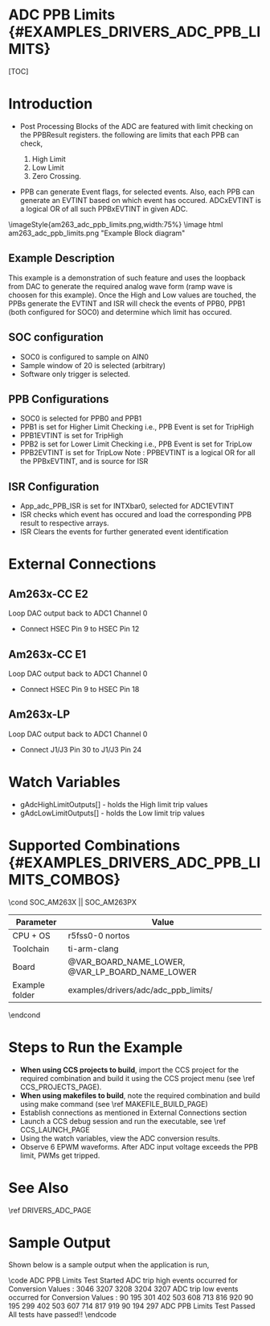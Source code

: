 # ADC PPB Limits {#EXAMPLES_DRIVERS_ADC_PPB_LIMITS}

[TOC]

# Introduction
- Post Processing Blocks of the ADC are featured with limit checking on the PPBResult registers. the following are limits that each PPB can check,
    1. High Limit
    2. Low Limit
    3. Zero Crossing.

- PPB can generate Event flags, for selected events. Also, each PPB can generate an EVTINT based on which event has occured. ADCxEVTINT is a logical OR of all such PPBxEVTINT in given ADC.

\imageStyle{am263_adc_ppb_limits.png,width:75%}
\image html am263_adc_ppb_limits.png "Example Block diagram"
## Example Description
This example is a demonstration of such feature and uses the loopback from DAC to generate the required analog wave form (ramp wave is choosen for this example). Once the High and Low values are touched, the PPBs generate the EVTINT and ISR will check the events of PPB0, PPB1 (both configured for SOC0) and determine which limit has occured.


## SOC configuration
- SOC0 is configured to sample on AIN0
- Sample window of 20 is selected (arbitrary)
- Software only trigger is selected.
## PPB Configurations
- SOC0 is selected for PPB0 and PPB1
- PPB1 is set for Higher Limit Checking i.e., PPB Event is set for TripHigh
- PPB1EVTINT is set for TripHigh
- PPB2 is set for Lower Limit Checking i.e., PPB Event is set for TripLow
- PPB2EVTINT is set for TripLow
Note :  PPBEVTINT is a logical OR for all the PPBxEVTINT, and is source for ISR

## ISR Configuration
- App_adc_PPB_ISR is set for INTXbar0, selected for ADC1EVTINT
- ISR checks which event has occured and load the corresponding PPB result to respective arrays.
- ISR Clears the events for further generated event identification

# External Connections

## Am263x-CC E2
Loop DAC output back to ADC1 Channel 0
- Connect HSEC Pin 9 to HSEC Pin 12
## Am263x-CC E1
Loop DAC output back to ADC1 Channel 0
- Connect HSEC Pin 9 to HSEC Pin 18

## Am263x-LP
Loop DAC output back to ADC1 Channel 0
- Connect J1/J3 Pin 30 to J1/J3 Pin 24

# Watch Variables
- gAdcHighLimitOutputs[] - holds the High limit trip values
- gAdcLowLimitOutputs[] - holds the Low limit trip values

# Supported Combinations {#EXAMPLES_DRIVERS_ADC_PPB_LIMITS_COMBOS}

\cond SOC_AM263X || SOC_AM263PX

 Parameter      | Value
 ---------------|-----------
 CPU + OS       | r5fss0-0 nortos
 Toolchain      | ti-arm-clang
 Board          | @VAR_BOARD_NAME_LOWER, @VAR_LP_BOARD_NAME_LOWER
 Example folder | examples/drivers/adc/adc_ppb_limits/

\endcond

# Steps to Run the Example

- **When using CCS projects to build**, import the CCS project for the required combination
  and build it using the CCS project menu (see \ref CCS_PROJECTS_PAGE).
- **When using makefiles to build**, note the required combination and build using
  make command (see \ref MAKEFILE_BUILD_PAGE)
- Establish connections as mentioned in External Connections section
- Launch a CCS debug session and run the executable, see \ref CCS_LAUNCH_PAGE
- Using the watch variables, view the ADC conversion results.
- Observe 6 EPWM waveforms. After ADC input voltage exceeds the PPB limit, PWMs get tripped.

# See Also

\ref DRIVERS_ADC_PAGE

# Sample Output

Shown below is a sample output when the application is run,

\code
ADC PPB Limits Test Started
ADC trip high events occurred for Conversion Values :
	3046
	3207
	3208
	3204
	3207
ADC trip low events occurred for Conversion Values :
	90
	195
	301
	402
	503
	608
	713
	816
	920
	90
	195
	299
	402
	503
	607
	714
	817
	919
	90
	194
	297
ADC PPB Limits Test Passed
All tests have passed!!
\endcode
